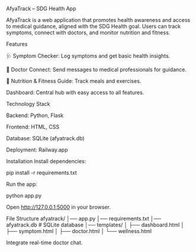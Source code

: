 AfyaTrack – SDG Health App

AfyaTrack is a web application that promotes health awareness and access to medical guidance, aligned with the SDG Health goal. Users can track symptoms, connect with doctors, and monitor nutrition and fitness.

Features

🩺 Symptom Checker: Log symptoms and get basic health insights.

🏥 Doctor Connect: Send messages to medical professionals for guidance.

🥗 Nutrition & Fitness Guide: Track meals and exercises.

Dashboard: Central hub with easy access to all features.

Technology Stack

Backend: Python, Flask

Frontend: HTML, CSS

Database: SQLite (afyatrack.db)

Deployment: Railway.app 

Installation
Install dependencies:

pip install -r requirements.txt


Run the app:

python app.py


Open http://127.0.0.1:5000 in your browser.

File Structure
afyatrack/
│── app.py
│── requirements.txt
│── afyatrack.db          # SQLite database
│── templates/
│   ├── dashboard.html
│   ├── symptom.html
│   ├── doctor.html
│   └── wellness.html


Integrate real-time doctor chat.
